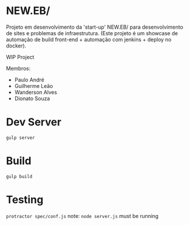 # NEW.EB/

Projeto em desenvolvimento da 'start-up' NEW.EB/ para desenvolvimento de sites e problemas de infraestrutura. (Este projeto é um showcase de automação de build front-end + automação com jenkins + deploy no docker).

WIP Project

Membros:

- Paulo André
- Guilherme Leão
- Wanderson Alves
- Dionato Souza

# Dev Server
`gulp server`
# Build
`gulp build`
# Testing
`protractor spec/conf.js` note: `node server.js` must be running
